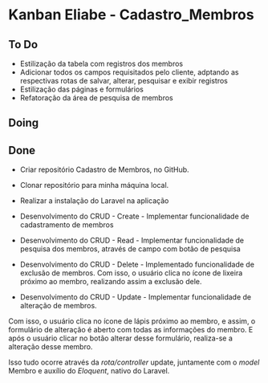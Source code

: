 # Kanban Eliabe - Cadastro_Membros

## To Do

- Estilização da tabela com registros dos membros
- Adicionar todos os campos requisitados pelo cliente, adptando as respectivas rotas de salvar, alterar, pesquisar e exibir registros
- Estilização das páginas e formulários
- Refatoração da área de pesquisa de membros

## Doing

## Done

- Criar repositório Cadastro de Membros, no GitHub.

- Clonar repositório para minha máquina local.

- Realizar a instalação do Laravel na aplicação

- Desenvolvimento do CRUD - Create - Implementar funcionalidade de cadastramento de membros

- Desenvolvimento do CRUD - Read - Implementar funcionalidade de pesquisa dos membros, através de campo com botão de pesquisa

- Desenvolvimento do CRUD - Delete - Implementado funcionalidade de exclusão de membros. Com isso, o usuário clica no ícone de lixeira próximo ao membro, realizando assim a exclusão dele.

- Desenvolvimento do CRUD - Update - Implementar funcionalidade de alteração de membros. 

Com isso, o usuário clica no ícone de lápis próximo ao membro, e assim, o formulário de alteração é aberto com todas as informações do membro. E após o usuário clicar no botão alterar desse formulário, realiza-se a alteração desse membro.

Isso tudo ocorre através da _rota/controller_ update, juntamente com o *model* Membro e auxílio do *Eloquent*, nativo do Laravel.